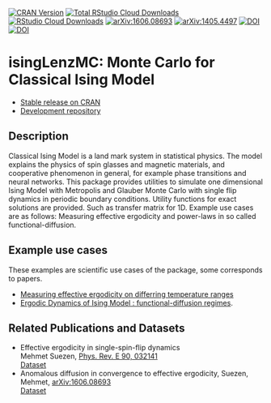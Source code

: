 [![CRAN Version](https://www.r-pkg.org/badges/version/isingLenzMC)](https://cran.r-project.org/package=isingLenzMC)
[![Total RStudio Cloud Downloads](https://cranlogs.r-pkg.org/badges/grand-total/isingLenzMC?color=brightgreen)](https://cran.r-project.org/package=isingLenzMC)
[![RStudio Cloud Downloads](https://cranlogs.r-pkg.org/badges/isingLenzMC?color=brightgreen)](https://cran.r-project.org/package=isingLenzMC)
[![arXiv:1606.08693](http://img.shields.io/badge/arXiv-1606.08693-B31B1B.svg)](https://arxiv.org/abs/1606.08693)
[![arXiv:1405.4497](http://img.shields.io/badge/arXiv-1405.4497-B31B1B.svg)](https://arxiv.org/abs/1405.4497)
[![DOI](https://zenodo.org/badge/DOI/10.5281/zenodo.1065942.svg)](https://doi.org/10.5281/zenodo.1065942)
[![DOI](https://zenodo.org/badge/DOI/10.5281/zenodo.17151290.svg)](https://doi.org/10.5281/zenodo.17151290)


# isingLenzMC: Monte Carlo for Classical Ising Model

* [Stable release on CRAN](https://CRAN.R-project.org/package=isingLenzMC)   
* [Development repository](https://github.com/msuzen/isingLenzMC)

## Description

Classical Ising Model is a land mark system in statistical physics. The model explains 
the physics of spin glasses and magnetic materials, and cooperative phenomenon 
in general, for example phase transitions and neural networks. This package provides 
utilities to simulate one dimensional Ising Model with Metropolis and Glauber Monte 
Carlo with single flip dynamics in periodic boundary conditions. Utility functions 
for exact solutions are provided. Such as transfer matrix for 1D. Example use cases 
are as follows: Measuring effective ergodicity and power-laws in so called 
functional-diffusion. 

## Example use cases

These examples are scientific use cases of the package, some corresponds to papers.

*  [Measuring effective ergodicity on differring temperature ranges](examples/effectiveErgodicity/README.md)
* [Ergodic Dynamics of Ising Model : functional-diffusion regimes](examples/powerLawErgodicity).

## Related Publications and Datasets

* Effective ergodicity in single-spin-flip dynamics  
 Mehmet Suezen, [Phys. Rev. E 90, 032141](https://doi.org/10.1103/PhysRevE.90.032141)  
 [Dataset](https://doi.org/10.5281/zenodo.1065942)
* Anomalous diffusion in convergence to effective ergodicity,
Suezen, Mehmet, [arXiv:1606.08693](https://arxiv.org/abs/1606.08693)  
[Dataset](https://doi.org/10.5281/zenodo.17151290) 

